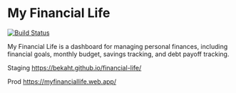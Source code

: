# My Financial Life

[![Build Status](https://travis-ci.com/BekahT/financial-life.svg?branch=master)](https://travis-ci.com/BekahT/financial-life)

My Financial Life is a dashboard for managing personal finances, including financial goals, monthly budget, savings tracking, and debt payoff tracking.

Staging https://bekaht.github.io/financial-life/

Prod https://myfinanciallife.web.app/ 
